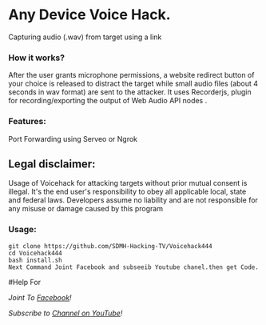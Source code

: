 
# Any Device Voice Hack.

Capturing audio (.wav) from target using a link



### How it works?

After the user grants microphone permissions, a website redirect button of your choice is released to distract the target while small audio files (about 4 seconds in wav format) are sent to the attacker.
It uses Recorderjs, plugin for recording/exporting the output of Web Audio API nodes .

### Features:

Port Forwarding using Serveo or Ngrok

## Legal disclaimer:

Usage of Voicehack for attacking targets without prior mutual consent is illegal. It's the end user's responsibility to obey all applicable local, state and federal laws. Developers assume no liability and are not responsible for any misuse or damage caused by this program 

### Usage:
```
git clone https://github.com/SDMH-Hacking-TV/Voicehack444
cd Voicehack444
bash install.sh
Next Command Joint Facebook and subseeib Youtube chanel.then get Code.
```

#Help For

*Joint To [ Facebook](https://web.facebook.com/groups/termux.help.bd)!*

*Subscribe to [ Channel on YouTube](https://www.youtube.com/channel/UCWMSK5cTU1dNBt8LKcZdsCw)!*

